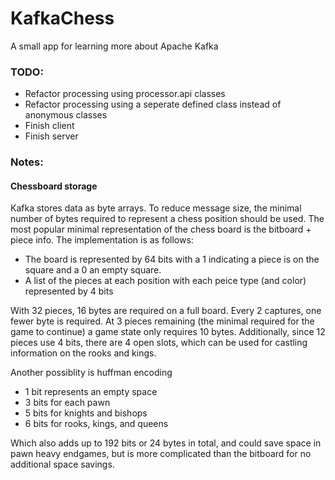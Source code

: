 # KafkaChess
A small app for learning more about Apache Kafka

### TODO:
- Refactor processing using processor.api classes
- Refactor processing using a seperate defined class instead of anonymous classes
- Finish client
- Finish server

### Notes:
#### Chessboard storage
Kafka stores data as byte arrays. To reduce message size, the minimal number of bytes required to represent a chess position should be used. The most popular minimal representation of the chess board is the bitboard + piece info. The implementation is as follows:
- The board is represented by 64 bits with a 1 indicating a piece is on the square and a 0 an empty square.
- A list of the pieces at each position with each peice type (and color) represented by 4 bits

With 32 pieces, 16 bytes are required on a full board. Every 2 captures, one fewer byte is required. At 3 pieces remaining (the minimal required for the game to continue) a game state only requires 10 bytes. Additionally, since 12 pieces use 4 bits, there are 4 open slots, which can be used for castling information on the rooks and kings.

Another possiblity is huffman encoding
- 1 bit represents an empty space
- 3 bits for each pawn
- 5 bits for knights and bishops
- 6 bits for rooks, kings, and queens

Which also adds up to 192 bits or 24 bytes in total, and could save space in pawn heavy endgames, but is more complicated than the bitboard for no additional space savings.

